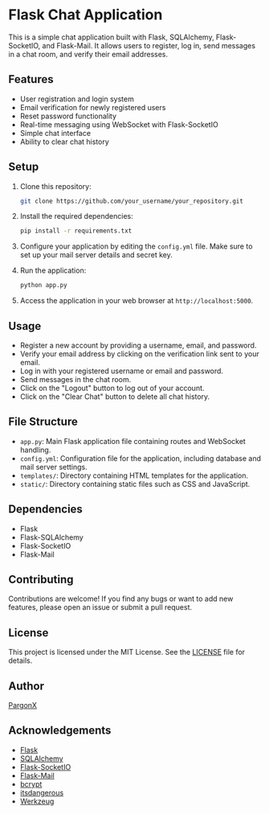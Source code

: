 # Flask Chat Application

This is a simple chat application built with Flask, SQLAlchemy, Flask-SocketIO, and Flask-Mail. It allows users to register, log in, send messages in a chat room, and verify their email addresses.

## Features

- User registration and login system
- Email verification for newly registered users
- Reset password functionality
- Real-time messaging using WebSocket with Flask-SocketIO
- Simple chat interface
- Ability to clear chat history

## Setup

1. Clone this repository:

    ```bash
    git clone https://github.com/your_username/your_repository.git
    ```

2. Install the required dependencies:

    ```bash
    pip install -r requirements.txt
    ```

3. Configure your application by editing the `config.yml` file. Make sure to set up your mail server details and secret key.

4. Run the application:

    ```bash
    python app.py
    ```

5. Access the application in your web browser at `http://localhost:5000`.

## Usage

- Register a new account by providing a username, email, and password.
- Verify your email address by clicking on the verification link sent to your email.
- Log in with your registered username or email and password.
- Send messages in the chat room.
- Click on the "Logout" button to log out of your account.
- Click on the "Clear Chat" button to delete all chat history.

## File Structure

- `app.py`: Main Flask application file containing routes and WebSocket handling.
- `config.yml`: Configuration file for the application, including database and mail server settings.
- `templates/`: Directory containing HTML templates for the application.
- `static/`: Directory containing static files such as CSS and JavaScript.

## Dependencies

- Flask
- Flask-SQLAlchemy
- Flask-SocketIO
- Flask-Mail

## Contributing

Contributions are welcome! If you find any bugs or want to add new features, please open an issue or submit a pull request.

## License

This project is licensed under the MIT License. See the [LICENSE](LICENSE) file for details.

## Author

[PargonX](https://github.com/PargonX)

## Acknowledgements

- [Flask](https://flask.palletsprojects.com/)
- [SQLAlchemy](https://www.sqlalchemy.org/)
- [Flask-SocketIO](https://flask-socketio.readthedocs.io/)
- [Flask-Mail](https://pythonhosted.org/Flask-Mail/)
- [bcrypt](https://pypi.org/project/bcrypt/)
- [itsdangerous](https://pypi.org/project/itsdangerous/)
- [Werkzeug](https://werkzeug.palletsprojects.com/)
